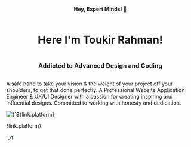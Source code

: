 
<div style="display:flex;align-items:center;flex-direction:column">
    <h4>Hey, Expert Minds! 👋</h4>
    <h1> Here I'm Toukir Rahman!</h1>
    <h3>Addicted to Advanced Design and Coding</span></h3>
    <p>
        A safe hand to take your vision & the weight of your project off your shoulders, to get that done perfectly. A Professional Website Application Engineer & UX/UI Designer with a passion for 
        creating inspiring and influential designs. Committed to working with honesty and dedication.
    </p>
</div>




<div className='mt-3 flex justify-center' data-aos="fade-up" data-aos-duration="300" data-aos-delay="300">
  <Link key={link.id} to={link.url} target={link.target}
      className="px-2 md:w-auto w-full h-[58px] flex items-center md:justify-center justify-between bg-white/[0.35] hover:bg-white/[0.75] dark:bg-white/[.05] dark:border-0 dark:hover:bg-white/[0.15] rounded-[70px] hover:shadow-lg transition-all border border-white/[0.25]" data-aos="fade-up" data-aos-duration="300" data-aos-delay="300">
      <div className='flex items-center'>
          <img className="w-6 h-6 rounded-full ms-3 md:me-1 me-3" src={link.imageSrc} alt={`${link.platform} logo`} />
          <p className="md:text-[14px] text-[15px] font-[500] text-[#1f2937] dark:text-white tracking-[.45px] me-3">{link.platform}</p>
      </div>
      <span className='h-11 w-11 flex items-center justify-center bg-transparent rounded-full border border-[#1f2937]/[0.13] dark:border-0 dark:bg-white/[.15]'>
          <svg xmlns="http://www.w3.org/2000/svg" width="21" height="21" viewBox="0 0 1024 1024" className='relative'>
              <path className='dark:fill-white' fill="#1f2937" d="M768 256H353.6a32 32 0 1 1 0-64H800a32 32 0 0 1 32 32v448a32 32 0 0 1-64 0z"/>
              <path className='dark:fill-white' fill="#1f2937" d="M777.344 201.344a32 32 0 0 1 45.312 45.312l-544 544a32 32 0 0 1-45.312-45.312z"/>
          </svg>
      </span>
  </Link>
</div>

